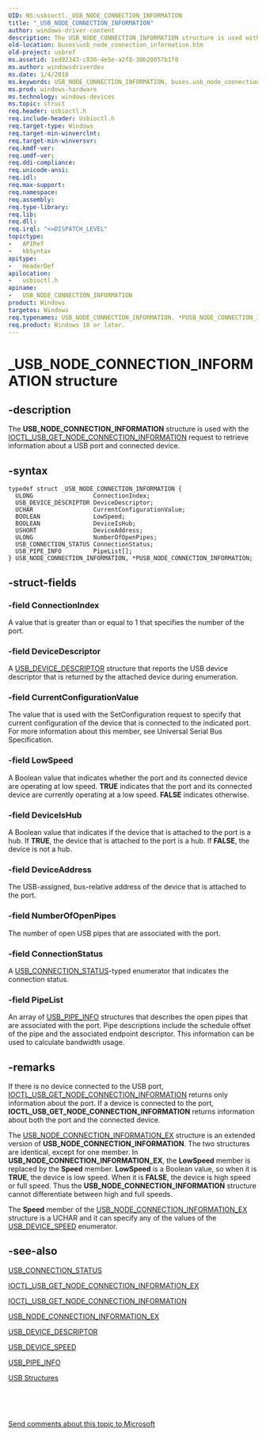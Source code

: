 ```yaml
---
UID: NS:usbioctl._USB_NODE_CONNECTION_INFORMATION
title: "_USB_NODE_CONNECTION_INFORMATION"
author: windows-driver-content
description: The USB_NODE_CONNECTION_INFORMATION structure is used with the IOCTL_USB_GET_NODE_CONNECTION_INFORMATION request to retrieve information about a USB port and connected device.
old-location: buses\usb_node_connection_information.htm
old-project: usbref
ms.assetid: 1ed92343-c830-4e5e-a2f8-30b20057b1f0
ms.author: windowsdriverdev
ms.date: 1/4/2018
ms.keywords: USB_NODE_CONNECTION_INFORMATION, buses.usb_node_connection_information, PUSB_NODE_CONNECTION_INFORMATION structure pointer [Buses], _USB_NODE_CONNECTION_INFORMATION, usbstrct_3c58e495-9552-4e38-81ac-45c23d964825.xml, *PUSB_NODE_CONNECTION_INFORMATION, usbioctl/PUSB_NODE_CONNECTION_INFORMATION, PUSB_NODE_CONNECTION_INFORMATION, USB_NODE_CONNECTION_INFORMATION structure [Buses], usbioctl/USB_NODE_CONNECTION_INFORMATION
ms.prod: windows-hardware
ms.technology: windows-devices
ms.topic: struct
req.header: usbioctl.h
req.include-header: Usbioctl.h
req.target-type: Windows
req.target-min-winverclnt: 
req.target-min-winversvr: 
req.kmdf-ver: 
req.umdf-ver: 
req.ddi-compliance: 
req.unicode-ansi: 
req.idl: 
req.max-support: 
req.namespace: 
req.assembly: 
req.type-library: 
req.lib: 
req.dll: 
req.irql: "<=DISPATCH_LEVEL"
topictype:
-	APIRef
-	kbSyntax
apitype:
-	HeaderDef
apilocation:
-	usbioctl.h
apiname:
-	USB_NODE_CONNECTION_INFORMATION
product: Windows
targetos: Windows
req.typenames: USB_NODE_CONNECTION_INFORMATION, *PUSB_NODE_CONNECTION_INFORMATION
req.product: Windows 10 or later.
---
```


# _USB_NODE_CONNECTION_INFORMATION structure


## -description


The <b>USB_NODE_CONNECTION_INFORMATION</b> structure is used with the <a href="..\usbioctl\ni-usbioctl-ioctl_usb_get_node_connection_information.md">IOCTL_USB_GET_NODE_CONNECTION_INFORMATION</a>  request to retrieve information about a USB port and connected device.


## -syntax


````
typedef struct _USB_NODE_CONNECTION_INFORMATION {
  ULONG                 ConnectionIndex;
  USB_DEVICE_DESCRIPTOR DeviceDescriptor;
  UCHAR                 CurrentConfigurationValue;
  BOOLEAN               LowSpeed;
  BOOLEAN               DeviceIsHub;
  USHORT                DeviceAddress;
  ULONG                 NumberOfOpenPipes;
  USB_CONNECTION_STATUS ConnectionStatus;
  USB_PIPE_INFO         PipeList[];
} USB_NODE_CONNECTION_INFORMATION, *PUSB_NODE_CONNECTION_INFORMATION;
````


## -struct-fields




### -field ConnectionIndex

A value that is greater than or equal to 1 that specifies the number of the port.


### -field DeviceDescriptor

A <a href="..\usbspec\ns-usbspec-_usb_device_descriptor.md">USB_DEVICE_DESCRIPTOR</a> structure that reports the USB device descriptor that is returned by the attached device during enumeration.


### -field CurrentConfigurationValue

The value that is used with the SetConfiguration request to specify that current configuration of the device that is connected to the indicated port. For more information about this member, see Universal Serial Bus Specification.


### -field LowSpeed

A Boolean value that indicates whether the port and its connected device are operating at low speed. <b>TRUE</b> indicates that the port and its connected device are currently operating at a low speed. <b>FALSE</b> indicates otherwise.


### -field DeviceIsHub

A Boolean value that indicates if the device that is attached to the port is a hub. If <b>TRUE</b>, the device that is attached to the port is a hub. If <b>FALSE</b>, the device is not a hub.


### -field DeviceAddress

The USB-assigned, bus-relative address of the device that is attached to the port.


### -field NumberOfOpenPipes

The number of open USB pipes that are associated with the port.


### -field ConnectionStatus

A <a href="..\usbioctl\ne-usbioctl-_usb_connection_status.md">USB_CONNECTION_STATUS</a>-typed enumerator that indicates the connection status.


### -field PipeList

An array of <a href="..\usbioctl\ns-usbioctl-_usb_pipe_info.md">USB_PIPE_INFO</a> structures  that describes the open pipes that are associated with the port. Pipe descriptions include the schedule offset of the pipe and the associated endpoint descriptor. This information can be used to calculate bandwidth usage.


## -remarks


If there is no device connected to the USB port, <a href="..\usbioctl\ni-usbioctl-ioctl_usb_get_node_connection_information.md">IOCTL_USB_GET_NODE_CONNECTION_INFORMATION</a> returns only information about the port. If a device is connected to the port, <b>IOCTL_USB_GET_NODE_CONNECTION_INFORMATION</b> returns information about both the port and the connected device.

The <a href="..\usbioctl\ns-usbioctl-_usb_node_connection_information_ex.md">USB_NODE_CONNECTION_INFORMATION_EX</a> structure is an extended version of <b>USB_NODE_CONNECTION_INFORMATION</b>. The two structures are identical, except for one member. In <b>USB_NODE_CONNECTION_INFORMATION_EX</b>, the <b>LowSpeed</b> member is replaced by the <b>Speed</b> member. <b>LowSpeed</b> is a Boolean value, so when it is <b>TRUE</b>, the device is low speed. When it is <b>FALSE</b>, the device is high speed or full speed. Thus the <b>USB_NODE_CONNECTION_INFORMATION</b> structure cannot differentiate between high and full speeds. 

The <b>Speed</b> member of the <a href="..\usbioctl\ns-usbioctl-_usb_node_connection_information_ex.md">USB_NODE_CONNECTION_INFORMATION_EX</a> structure is a UCHAR and it can specify any of the values of the <a href="..\usbspec\ne-usbspec-_usb_device_speed.md">USB_DEVICE_SPEED</a> enumerator.



## -see-also

<a href="..\usbioctl\ne-usbioctl-_usb_connection_status.md">USB_CONNECTION_STATUS</a>

<a href="..\usbioctl\ni-usbioctl-ioctl_usb_get_node_connection_information_ex.md">IOCTL_USB_GET_NODE_CONNECTION_INFORMATION_EX</a>

<a href="..\usbioctl\ni-usbioctl-ioctl_usb_get_node_connection_information.md">IOCTL_USB_GET_NODE_CONNECTION_INFORMATION</a>

<a href="..\usbioctl\ns-usbioctl-_usb_node_connection_information_ex.md">USB_NODE_CONNECTION_INFORMATION_EX</a>

<a href="..\usbspec\ns-usbspec-_usb_device_descriptor.md">USB_DEVICE_DESCRIPTOR</a>

<a href="..\usbspec\ne-usbspec-_usb_device_speed.md">USB_DEVICE_SPEED</a>

<a href="..\usbioctl\ns-usbioctl-_usb_pipe_info.md">USB_PIPE_INFO</a>

<a href="https://msdn.microsoft.com/library/windows/hardware/ff540160">USB Structures</a>

 

 

<a href="mailto:wsddocfb@microsoft.com?subject=Documentation%20feedback [usbref\buses]:%20USB_NODE_CONNECTION_INFORMATION structure%20 RELEASE:%20(1/4/2018)&amp;body=%0A%0APRIVACY STATEMENT%0A%0AWe use your feedback to improve the documentation. We don't use your email address for any other purpose, and we'll remove your email address from our system after the issue that you're reporting is fixed. While we're working to fix this issue, we might send you an email message to ask for more info. Later, we might also send you an email message to let you know that we've addressed your feedback.%0A%0AFor more info about Microsoft's privacy policy, see http://privacy.microsoft.com/en-us/default.aspx." title="Send comments about this topic to Microsoft">Send comments about this topic to Microsoft</a>

